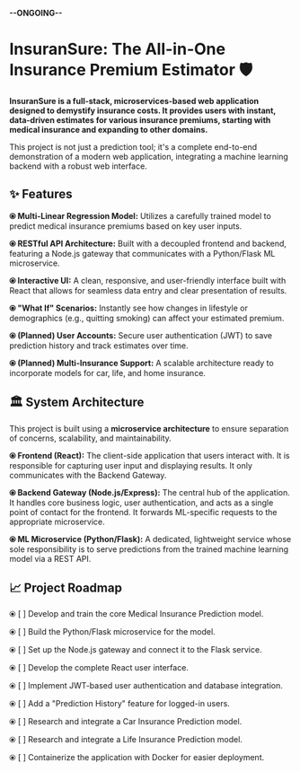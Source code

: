 **--ONGOING--**
<h1>InsuranSure: The All-in-One Insurance Premium Estimator 🛡️ </h1>

**InsuranSure is a full-stack, microservices-based web application designed to demystify insurance costs. It provides users with instant, data-driven estimates for various insurance premiums, starting with medical insurance and expanding to other domains.**

This project is not just a prediction tool; it's a complete end-to-end demonstration of a modern web application, integrating a machine learning backend with a robust web interface.

<h2>✨ Features</h2>

**⦿ Multi-Linear Regression Model:** Utilizes a carefully trained model to predict medical insurance premiums based on key user inputs.

**⦿ RESTful API Architecture:** Built with a decoupled frontend and backend, featuring a Node.js gateway that communicates with a Python/Flask ML microservice.

**⦿ Interactive UI:** A clean, responsive, and user-friendly interface built with React that allows for seamless data entry and clear presentation of results.

**⦿ "What If" Scenarios:** Instantly see how changes in lifestyle or demographics (e.g., quitting smoking) can affect your estimated premium.

**⦿ (Planned) User Accounts:** Secure user authentication (JWT) to save prediction history and track estimates over time.

**⦿ (Planned) Multi-Insurance Support:** A scalable architecture ready to incorporate models for car, life, and home insurance.

<h2>🏛️ System Architecture</h2>

This project is built using a **microservice architecture** to ensure separation of concerns, scalability, and maintainability.

**⦿ Frontend (React):** The client-side application that users interact with. It is responsible for capturing user input and displaying results. It only communicates with the Backend Gateway.

**⦿ Backend Gateway (Node.js/Express):** The central hub of the application. It handles core business logic, user authentication, and acts as a single point of contact for the frontend. It forwards ML-specific requests to the appropriate microservice.

**⦿ ML Microservice (Python/Flask):** A dedicated, lightweight service whose sole responsibility is to serve predictions from the trained machine learning model via a REST API.

<h2>📈 Project Roadmap</h2>

⦿ [ ] Develop and train the core Medical Insurance Prediction model.

⦿ [ ] Build the Python/Flask microservice for the model.

⦿ [ ] Set up the Node.js gateway and connect it to the Flask service.

⦿ [ ] Develop the complete React user interface.

⦿ [ ] Implement JWT-based user authentication and database integration.

⦿ [ ] Add a "Prediction History" feature for logged-in users.

⦿ [ ] Research and integrate a Car Insurance Prediction model.

⦿ [ ] Research and integrate a Life Insurance Prediction model.

⦿ [ ] Containerize the application with Docker for easier deployment.
